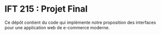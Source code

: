 # IFT 215 : Projet Final

Ce dépôt contient du code qui implémente notre proposition des interfaces pour une
application web de e-commerce moderne.
